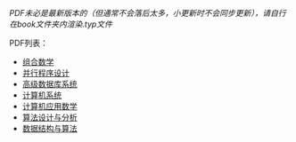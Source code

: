 *PDF未必是最新版本的（但通常不会落后太多，小更新时不会同步更新），请自行在book文件夹内渲染.typ文件*

PDF列表：

- [组合数学](./book/研一上/book-组合数学.pdf)
- [并行程序设计](./book/研一上/book-并行程序设计.pdf)
- [高级数据库系统](./book/研一上/book-高级数据库系统.pdf)
- [计算机系统](./book/研一上/book-计算机系统.pdf)
- [计算机应用数学](./book/研一上/book-计算机应用数学.pdf)
- [算法设计与分析](./book/研一上/book-算法设计与分析.pdf)
- [数据结构与算法](./book/book-数据结构与算法.pdf)

